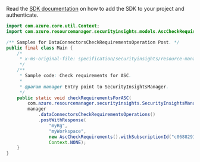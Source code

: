 Read the [SDK documentation](https://github.com/Azure/azure-sdk-for-java/blob/azure-resourcemanager-securityinsights_1.0.0-beta.1/sdk/securityinsights/azure-resourcemanager-securityinsights/README.md) on how to add the SDK to your project and authenticate.

```java
import com.azure.core.util.Context;
import com.azure.resourcemanager.securityinsights.models.AscCheckRequirements;

/** Samples for DataConnectorsCheckRequirementsOperation Post. */
public final class Main {
    /*
     * x-ms-original-file: specification/securityinsights/resource-manager/Microsoft.SecurityInsights/preview/2021-09-01-preview/examples/dataConnectors/CheckRequirementsAzureSecurityCenter.json
     */
    /**
     * Sample code: Check requirements for ASC.
     *
     * @param manager Entry point to SecurityInsightsManager.
     */
    public static void checkRequirementsForASC(
        com.azure.resourcemanager.securityinsights.SecurityInsightsManager manager) {
        manager
            .dataConnectorsCheckRequirementsOperations()
            .postWithResponse(
                "myRg",
                "myWorkspace",
                new AscCheckRequirements().withSubscriptionId("c0688291-89d7-4bed-87a2-a7b1bff43f4c"),
                Context.NONE);
    }
}
```
